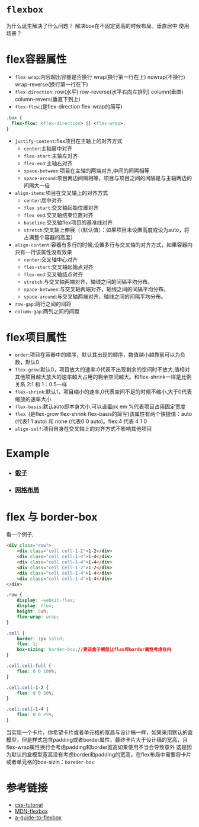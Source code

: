 # ```flexbox```
为什么诞生解决了什么问题？
解决box在不固定宽高的时候布局。垂直居中
使用场景？
# flex容器属性
- ```flex-wrap```:内容超出容器是否换行 wrap(换行第一行在上) nowrap(不换行) wrap-reverse(换行第一行在下)
- ```flex-direction```: row(水平) row-reverse(水平右向左排列) column(垂直) column-revers(垂直下到上)
- ```flex-flow```:(是flex-direction flex-wrap的简写)
```css
.box {
  flex-flow: <flex-direction> || <flex-wrap>;
}
```
- ```justify-content```:flex项目在主轴上的对齐方式
  - ```center```:主轴居中对齐
  - ```flex-start```:主轴左对齐
  - ```flex-end```:主轴右对齐
  - ```space-between```:项目在主轴的两端对齐,中间的间隔相等
  - ```space-around```:项目两边间隔相等，项目与项目之间的间隔是与主轴两边的间隔大一倍
- ```align-items```:项目在交叉轴上的对齐方式
  - ```center```:居中对齐
  - ```flex start```:交叉轴起始位置对齐
  - ```flex end```:交叉轴结束位置对齐
  - ```baseline```:交叉轴flex项目的基准线对齐
  - ```stretch```:交叉轴上伸展（（默认值）：如果项目未设置高度或设为auto，将占满整个容器的高度）
- ```align-content```:容器有多行的时候,设置多行与交叉轴的对齐方式，如果容器内只有一行该属性没有效果
    - ```center```:交叉轴中心对齐
    - ```flex-start```:交叉轴起始点对齐
    - ```flex-end```:交叉轴结点对齐
    - ```stretch```:与交叉轴两端对齐，轴线之间的间隔平均分布。
    - ```space-between```:与交叉轴两端对齐，轴线之间的间隔平均分布。
    - ```space-around```:与交叉轴两端对齐，轴线之间的间隔平均分布。
- ```row-gap```:两行之间的间距
- ```column-gap```:两列之间的间距

# flex项目属性
- ```order```:项目在容器中的顺序，默认其出现的顺序，数值越小越靠前可以为负数，默认0
- ```flex-grow```:默认0，项目放大的速率:0代表不出现剩余的空间时不放大,值相对其他项目越大放大的速率越大占用的剩余空间越大。和flex-shrink一样是比例关系 2:1 和 1：0.5一样    
- ```flex-shrink```:默认1，项目缩小的速率,0代表空间不足的时候不缩小,大于0代表缩放的速率大小
- ```flex-basis```:默认auto即本身大小,可以设置px em %代表项目占用固定宽度
- ```flex ```(是flex-grow flex-shrink flex-basis的简写)该属性有两个快捷值：auto (代表1 1 auto) 和 none (代表0 0 auto)。flex:4 代表 4 1 0
- ```align-self```:项目自身在交叉轴上的对齐方式不影响其他项目

# Example
- ### [骰子](../css/example/flexbox/index.html)
- ### [网格布局](../css/example/flexbox/mesh.html)
# flex 与 border-box
看一个例子,
```html
<div class="row">
    <div class="cell cell-1-2">1-2</div>
    <div class="cell cell-1-4">1-4</div>
    <div class="cell cell-1-4">1-4</div>
    <div class="cell cell-1-2">1-2</div>
    <div class="cell cell-1-4">1-4</div>
    <div class="cell cell-1-4">1-4</div>
</div>
```
```css
.row {
    display: -webkit-flex;
    display: flex;
    height: 5vh;
    flex-wrap: wrap;
}

.cell {
    border: 1px solid;
    flex: 1;
    box-sizing: border-box;//更该盒子模型让flex将border属性考虑在内
}

.cell.cell-full {
    flex: 0 0 100%;
}

.cell.cell-1-2 {
    flex: 0 0 50%;
}

.cell.cell-1-4 {
    flex: 0 0 25%;
}
```
当实现一个卡片，你希望卡片或者单元格的宽高与设计稿一样，如果采用默认的盒模型，但是样式包含padding或者border属性，最终卡片大于设计稿的宽高，且flex-wrap属性换行会考虑padding和border宽高如果使用不当会导致意外
这是因为默认的盒模型宽高没有考虑border和padding的宽高，在flex布局中需要将卡片或者单元格的box-sizin：```boreder-box```

# 参考链接 
- [css-tutorial](https://github.com/wangdoc/css-tutorial/blob/master/docs/layout/flexbox.md)
- [MDN-flexbox](https://developer.mozilla.org/zh-CN/docs/Learn/CSS/CSS_layout/Flexbox)
- [a-guide-to-flexbox](https://css-tricks.com/snippets/css/a-guide-to-flexbox)